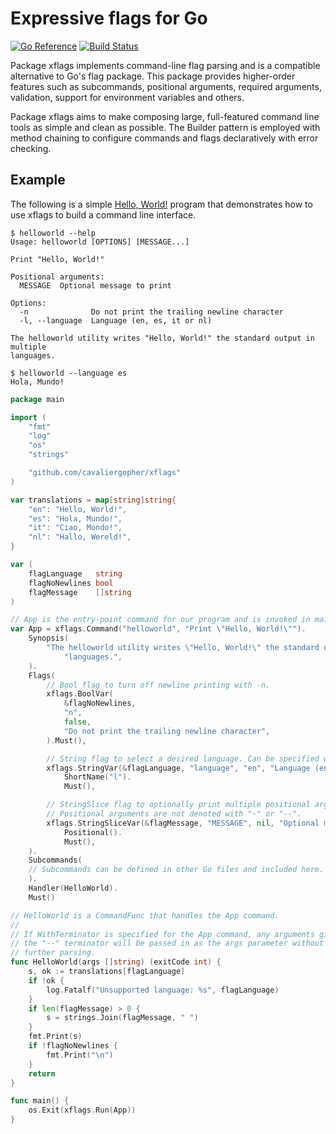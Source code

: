 # Expressive flags for Go

[![Go Reference](https://pkg.go.dev/badge/github.com/cavaliergopher/xflags.svg)](https://pkg.go.dev/github.com/cavaliergopher/xflags) [![Build Status](https://app.travis-ci.com/cavaliergopher/xflags.svg?branch=main)](https://app.travis-ci.com/cavaliergopher/xflags)

Package xflags implements command-line flag parsing and is a compatible
alternative to Go's flag package. This package provides higher-order features
such as subcommands, positional arguments, required arguments, validation,
support for environment variables and others.

Package xflags aims to make composing large, full-featured command line tools as
simple and clean as possible. The Builder pattern is employed with method
chaining to configure commands and flags declaratively with error checking.

## Example

The following is a simple [Hello, World!](https://en.wikipedia.org/wiki/%22Hello,_World!%22_program)
program that demonstrates how to use xflags to build a command line interface.

```plaintext
$ helloworld --help
Usage: helloworld [OPTIONS] [MESSAGE...]

Print "Hello, World!"

Positional arguments:
  MESSAGE  Optional message to print

Options:
  -n              Do not print the trailing newline character
  -l, --language  Language (en, es, it or nl)

The helloworld utility writes "Hello, World!" the standard output in multiple
languages.

$ helloworld --language es
Hola, Mundo!
```

```go
package main

import (
	"fmt"
	"log"
	"os"
	"strings"

	"github.com/cavaliergopher/xflags"
)

var translations = map[string]string{
	"en": "Hello, World!",
	"es": "Hola, Mundo!",
	"it": "Ciao, Mondo!",
	"nl": "Hallo, Wereld!",
}

var (
	flagLanguage   string
	flagNoNewlines bool
	flagMessage    []string
)

// App is the entry-point command for our program and is invoked in main.
var App = xflags.Command("helloworld", "Print \"Hello, World!\"").
	Synopsis(
		"The helloworld utility writes \"Hello, World!\" the standard output in multiple\n"+
			"languages.",
	).
	Flags(
		// Bool flag to turn off newline printing with -n.
		xflags.BoolVar(
			&flagNoNewlines,
			"n",
			false,
			"Do not print the trailing newline character",
		).Must(),

		// String flag to select a desired language. Can be specified with both -l and --language.
		xflags.StringVar(&flagLanguage, "language", "en", "Language (en, es, it or nl)").
			ShortName("l").
			Must(),

		// StringSlice flag to optionally print multiple positional arguments.
		// Positional arguments are not denoted with "-" or "--".
		xflags.StringSliceVar(&flagMessage, "MESSAGE", nil, "Optional message to print").
			Positional().
			Must(),
	).
	Subcommands(
	// Subcommands can be defined in other Go files and included here.
	).
	Handler(HelloWorld).
	Must()

// HelloWorld is a CommandFunc that handles the App command.
//
// If WithTerminator is specified for the App command, any arguments given after
// the "--" terminator will be passed in as the args parameter without any
// further parsing.
func HelloWorld(args []string) (exitCode int) {
	s, ok := translations[flagLanguage]
	if !ok {
		log.Fatalf("Unsupported language: %s", flagLanguage)
	}
	if len(flagMessage) > 0 {
		s = strings.Join(flagMessage, " ")
	}
	fmt.Print(s)
	if !flagNoNewlines {
		fmt.Print("\n")
	}
	return
}

func main() {
	os.Exit(xflags.Run(App))
}
```
